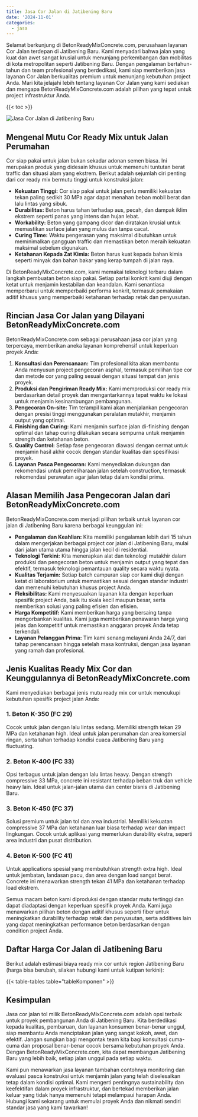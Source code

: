```yaml
---
title: Jasa Cor Jalan di Jatibening Baru
date: '2024-11-01'
categories:
  - jasa
---
```


Selamat berkunjung di BetonReadyMixConcrete.com, perusahaan layanan Cor Jalan terdepan di Jatibening Baru. Kami menyadari bahwa jalan yang kuat dan awet sangat krusial untuk menunjang perkembangan dan mobilitas di kota metropolitan seperti Jatibening Baru. Dengan pengalaman bertahun-tahun dan team profesional yang berdedikasi, kami siap memberikan jasa layanan Cor Jalan berkualitas premium untuk menunjang kebutuhan project Anda. Mari kita jelajahi lebih tentang layanan Cor Jalan yang kami sediakan dan mengapa BetonReadyMixConcrete.com adalah pilihan yang tepat untuk project infrastruktur Anda.

{{< toc >}}

![Jasa Cor Jalan di Jatibening Baru](https://betoncor8.github.io/cor/harga-beton-readymix-concrete%20(41).png)

## Mengenal Mutu Cor Ready Mix untuk Jalan Perumahan

Cor siap pakai untuk jalan bukan sekadar adonan semen biasa. Ini merupakan produk yang didesain khusus untuk memenuhi tuntutan berat traffic dan situasi alam yang ekstrem. Berikut adalah sejumlah ciri penting dari cor ready mix bermutu tinggi untuk konstruksi jalan:

- **Kekuatan Tinggi:** Cor siap pakai untuk jalan perlu memiliki kekuatan tekan paling sedikit 30 MPa agar dapat menahan beban mobil berat dan lalu lintas yang sibuk.
- **Durabilitas:** Beton harus tahan terhadap aus, pecah, dan dampak iklim ekstrem seperti panas yang intens dan hujan lebat.
- **Workability:** Beton yang gampang dicor dan diratakan krusial untuk memastikan surface jalan yang mulus dan tanpa cacat.
- **Curing Time:** Waktu pengerasan yang maksimal dibutuhkan untuk meminimalkan gangguan traffic dan memastikan beton meraih kekuatan maksimal sebelum digunakan.
- **Ketahanan Kepada Zat Kimia:** Beton harus kuat kepada bahan kimia seperti minyak dan bahan bakar yang kerap tumpah di jalan raya.

Di BetonReadyMixConcrete.com, kami memakai teknologi terbaru dalam langkah pembuatan beton siap pakai. Setiap partai konkrit kami diuji dengan ketat untuk menjamin kestabilan dan keandalan. Kami senantiasa memperbarui untuk memperbaiki performa konkrit, termasuk pemakaian aditif khusus yang memperbaiki ketahanan terhadap retak dan penyusutan.

## Rincian Jasa Cor Jalan yang Dilayani BetonReadyMixConcrete.com

BetonReadyMixConcrete.com sebagai perusahaan jasa cor jalan yang terpercaya, memberikan aneka layanan komprehensif untuk keperluan proyek Anda:

1. **Konsultasi dan Perencanaan:** Tim profesional kita akan membantu Anda menyusun project pengecoran asphal, termasuk pemilihan tipe cor dan metode cor yang paling sesuai dengan situasi tempat dan jenis proyek.
2. **Produksi dan Pengiriman Ready Mix:** Kami memproduksi cor ready mix berdasarkan detail proyek dan mengantarkannya tepat waktu ke lokasi untuk menjamin kesinambungan pembangunan.
3. **Pengecoran On-site:** Tim terampil kami akan menjalankan pengecoran dengan presisi tinggi menggunakan peralatan mutakhir, menjamin output yang optimal.
4. **Finishing dan Curing:** Kami menjamin surface jalan di-finishing dengan optimal dan tahap curing dilakukan secara sempurna untuk menjamin strength dan ketahanan beton.
5. **Quality Control:** Setiap fase pengecoran diawasi dengan cermat untuk menjamin hasil akhir cocok dengan standar kualitas dan spesifikasi proyek.
6. **Layanan Pasca Pengecoran:** Kami menyediakan dukungan dan rekomendasi untuk pemeliharaan jalan setelah construction, termasuk rekomendasi perawatan agar jalan tetap dalam kondisi prima.

## Alasan Memilih Jasa Pengecoran Jalan dari BetonReadyMixConcrete.com

BetonReadyMixConcrete.com menjadi pilihan terbaik untuk layanan cor jalan di Jatibening Baru karena berbagai keunggulan ini:

- **Pengalaman dan Keahlian:** Kita memiliki pengalaman lebih dari 15 tahun dalam mengerjakan berbagai project cor jalan di Jatibening Baru, mulai dari jalan utama utama hingga jalan kecil di residential.
- **Teknologi Terkini:** Kita menerapkan alat dan teknologi mutakhir dalam produksi dan pengecoran beton untuk menjamin output yang tepat dan efektif, termasuk teknologi pemantauan quality secara waktu nyata.
- **Kualitas Terjamin:** Setiap batch campuran siap cor kami diuji dengan ketat di laboratorium untuk memastikan sesuai dengan standar industri dan memenuhi kebutuhan khusus project Anda.
- **Fleksibilitas:** Kami menyesuaikan layanan kita dengan keperluan spesifik project Anda, baik itu skala kecil maupun besar, serta memberikan solusi yang paling efisien dan efisien.
- **Harga Kompetitif:** Kami memberikan harga yang bersaing tanpa mengorbankan kualitas. Kami juga memberikan penawaran harga yang jelas dan kompetitif untuk memastikan anggaran proyek Anda tetap terkendali.
- **Layanan Pelanggan Prima:** Tim kami senang melayani Anda 24/7, dari tahap perencanaan hingga setelah masa kontruksi, dengan jasa layanan yang ramah dan profesional.

## Jenis Kualitas Ready Mix Cor dan Keunggulannya di BetonReadyMixConcrete.com

Kami menyediakan berbagai jenis mutu ready mix cor untuk mencukupi kebutuhan spesifik project jalan Anda:

### 1\. Beton K-350 (FC 29)

Cocok untuk jalan dengan lalu lintas sedang. Memiliki strength tekan 29 MPa dan ketahanan high. Ideal untuk jalan perumahan dan area komersial ringan, serta tahan terhadap kondisi cuaca Jatibening Baru yang fluctuating.

### 2\. Beton K-400 (FC 33)

Opsi terbagus untuk jalan dengan lalu lintas heavy. Dengan strength compressive 33 MPa, concrete ini resistant terhadap beban truk dan vehicle heavy lain. Ideal untuk jalan-jalan utama dan center bisnis di Jatibening Baru.

### 3\. Beton K-450 (FC 37)

Solusi premium untuk jalan tol dan area industrial. Memiliki kekuatan compressive 37 MPa dan ketahanan luar biasa terhadap wear dan impact lingkungan. Cocok untuk aplikasi yang memerlukan durability ekstra, seperti area industri dan pusat distribution.

### 4\. Beton K-500 (FC 41)

Untuk applications spesial yang membutuhkan strength extra high. Ideal untuk jembatan, landasan pacu, dan area dengan load sangat berat. Concrete ini menawarkan strength tekan 41 MPa dan ketahanan terhadap load ekstrem.

Semua macam beton kami diproduksi dengan standar mutu tertinggi dan dapat diadaptasi dengan keperluan spesifik proyek Anda. Kami juga menawarkan pilihan beton dengan aditif khusus seperti fiber untuk meningkatkan durability terhadap retak dan penyusutan, serta additives lain yang dapat meningkatkan performance beton berdasarkan dengan condition project Anda.

## Daftar Harga Cor Jalan di Jatibening Baru

Berikut adalah estimasi biaya ready mix cor untuk region Jatibening Baru (harga bisa berubah, silakan hubungi kami untuk kutipan terkini):

{{< table-tables table="tableKomponen" >}}

## Kesimpulan

Jasa cor jalan tol milik BetonReadyMixConcrete.com adalah opsi terbaik untuk proyek pembangunan Anda di Jatibening Baru. Kita berdedikasi kepada kualitas, pembaruan, dan layanan konsumen benar-benar unggul, siap membantu Anda menciptakan jalan yang sangat kokoh, awet, dan efektif. Jangan sungkan bagi mengontak team kita bagi konsultasi cuma-cuma dan proposal benar-benar cocok bersama kebutuhan proyek Anda. Dengan BetonReadyMixConcrete.com, kita dapat membangun Jatibening Baru yang lebih baik, setiap jalan unggul pada setiap waktu.

Kami pun menawarkan jasa layanan tambahan contohnya monitoring dan evaluasi pasca konstruksi untuk menjamin jalan yang telah diselesaikan tetap dalam kondisi optimal. Kami mengerti pentingnya sustainability dan keefektifan dalam proyek infrastruktur, dan bertekad memberikan jalan keluar yang tidak hanya memenuhi tetapi melampaui harapan Anda. Hubungi kami sekarang untuk memulai proyek Anda dan nikmati sendiri standar jasa yang kami tawarkan!
